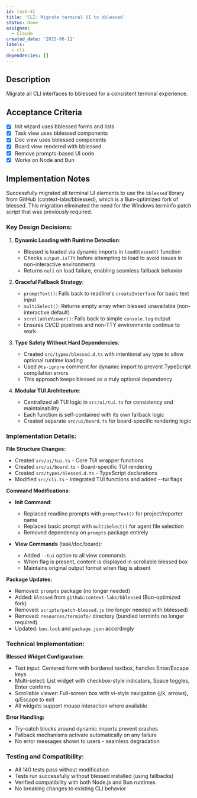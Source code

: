 ```yaml
---
id: task-41
title: 'CLI: Migrate terminal UI to bblessed'
status: Done
assignee:
  - Claude
created_date: '2025-06-11'
labels:
  - cli
dependencies: []
---
```


## Description

Migrate all CLI interfaces to bblessed for a consistent terminal experience.

## Acceptance Criteria
- [x] Init wizard uses bblessed forms and lists
- [x] Task view uses bblessed components
- [x] Doc view uses bblessed components
- [x] Board view rendered with bblessed
- [x] Remove prompts-based UI code
- [x] Works on Node and Bun

## Implementation Notes

Successfully migrated all terminal UI elements to use the `bblessed` library from GitHub (context-labs/bblessed), which is a Bun-optimized fork of blessed. This migration eliminated the need for the Windows terminfo patch script that was previously required.

### Key Design Decisions:

1. **Dynamic Loading with Runtime Detection**: 
   - Blessed is loaded via dynamic imports in `loadBlessed()` function
   - Checks `output.isTTY` before attempting to load to avoid issues in non-interactive environments
   - Returns `null` on load failure, enabling seamless fallback behavior

2. **Graceful Fallback Strategy**:
   - `promptText()`: Falls back to readline's `createInterface` for basic text input
   - `multiSelect()`: Returns empty array when blessed unavailable (non-interactive default)
   - `scrollableViewer()`: Falls back to simple `console.log` output
   - Ensures CI/CD pipelines and non-TTY environments continue to work

3. **Type Safety Without Hard Dependencies**:
   - Created `src/types/blessed.d.ts` with intentional `any` type to allow optional runtime loading
   - Used `@ts-ignore` comment for dynamic import to prevent TypeScript compilation errors
   - This approach keeps blessed as a truly optional dependency

4. **Modular TUI Architecture**:
   - Centralized all TUI logic in `src/ui/tui.ts` for consistency and maintainability
   - Each function is self-contained with its own fallback logic
   - Created separate `src/ui/board.ts` for board-specific rendering logic

### Implementation Details:

**File Structure Changes:**
- Created `src/ui/tui.ts` - Core TUI wrapper functions
- Created `src/ui/board.ts` - Board-specific TUI rendering
- Created `src/types/blessed.d.ts` - TypeScript declarations
- Modified `src/cli.ts` - Integrated TUI functions and added --tui flags

**Command Modifications:**
- **Init Command**: 
  - Replaced readline prompts with `promptText()` for project/reporter name
  - Replaced basic prompt with `multiSelect()` for agent file selection
  - Removed dependency on `prompts` package entirely
  
- **View Commands** (task/doc/board):
  - Added `--tui` option to all view commands
  - When flag is present, content is displayed in scrollable blessed box
  - Maintains original output format when flag is absent

**Package Updates:**
- Removed: `prompts` package (no longer needed)
- Added: `blessed` from `github:context-labs/bblessed` (Bun-optimized fork)
- Removed: `scripts/patch-blessed.js` (no longer needed with bblessed)
- Removed: `resources/terminfo/` directory (bundled terminfo no longer required)
- Updated: `bun.lock` and `package.json` accordingly

### Technical Implementation:

**Blessed Widget Configuration:**
- Text input: Centered form with bordered textbox, handles Enter/Escape keys
- Multi-select: List widget with checkbox-style indicators, Space toggles, Enter confirms
- Scrollable viewer: Full-screen box with vi-style navigation (j/k, arrows), q/Escape to exit
- All widgets support mouse interaction where available

**Error Handling:**
- Try-catch blocks around dynamic imports prevent crashes
- Fallback mechanisms activate automatically on any failure
- No error messages shown to users - seamless degradation

### Testing and Compatibility:
- All 140 tests pass without modification
- Tests run successfully without blessed installed (using fallbacks)
- Verified compatibility with both Node.js and Bun runtimes
- No breaking changes to existing CLI behavior
